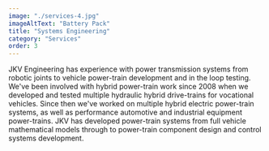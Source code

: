 ```yaml
---
image: "./services-4.jpg"
imageAltText: "Battery Pack"
title: "Systems Engineering"
category: "Services"
order: 3
---
```


JKV Engineering has experience with power transmission systems from robotic joints to vehicle power-train development and in the loop testing. We've been involved with hybrid power-train work since 2008 when we developed and tested multiple hydraulic hybrid drive-trains for vocational vehicles. Since then we've worked on multiple hybrid electric power-train systems, as well as performance automotive and industrial equipment power-trains. JKV has developed power-train systems from full vehicle mathematical models through to power-train component design and control systems development.